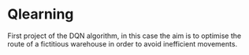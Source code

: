# Qlearning
First project of the DQN algorithm, in this case the aim is to optimise the route of a fictitious warehouse in order to avoid inefficient movements. 
